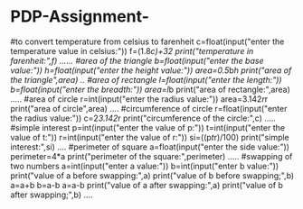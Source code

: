 # PDP-Assignment-
#to convert temperature from celsius to farenheit
c=float(input("enter the temperature value in celsius:"))
f=(1.8*c)+32
print("temperature in farenheit:",f)
......
#area of the triangle
b=float(input("enter the base value:"))
h=float(input("enter the height value:"))
area=0.5*b*h
print("area of the triangle",area)
..
#area of rectangle
l=float(input("enter the length:"))
b=float(input("enter the breadth:"))
area=l*b
print("area of rectangle:",area)
.....
#area of circle
r=int(input("enter the radius value:"))
area=3.142*r*r
print("area of circle",area)
....
#circumference of circle
r=float(input("enter the radius value:"))
c=2*3.142*r
print("circumference of the circle:",c)
.....
#simple interest
p=int(input("enter the value of p:"))
t=int(input("enter the value of t:"))
r=int(input("enter the value of r:"))
si=((p*t*r)/100)
print("simple interest:",si)
....
#perimeter of square
a=float(input("enter the side value:"))
perimeter=4*a
print("perimeter of the square:",perimeter)
.....
#swapping of two numbers
a=int(input("enter a value:"))
b=int(input("enter b value:"))
print("value of a before swapping:",a)
print("value of b before swapping;",b)
a=a+b
b=a-b
a=a-b
print("value of a after swapping:",a)
print("value of b after swapping;",b)
....

